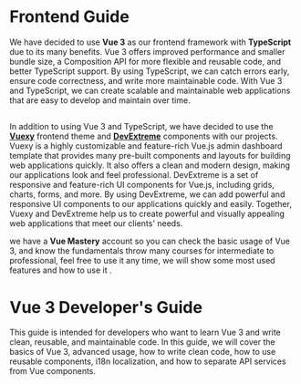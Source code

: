 
# Frontend Guide

We have decided to use **Vue 3** as our frontend framework with **TypeScript** due to its many benefits. Vue 3 offers improved performance and smaller bundle size, a Composition API for more flexible and reusable code, and better TypeScript support. By using TypeScript, we can catch errors early, ensure code correctness, and write more maintainable code. With Vue 3 and TypeScript, we can create scalable and maintainable web applications that are easy to develop and maintain over time.
##

In addition to using Vue 3 and TypeScript, we have decided to use the [**Vuexy**](https://demos.pixinvent.com/vuexy-vuejs-admin-template/demo-1/) frontend theme and [**DevExtreme**](https://js.devexpress.com/Overview/Vue/) components with our projects. Vuexy is a highly customizable and feature-rich Vue.js admin dashboard template that provides many pre-built components and layouts for building web applications quickly. It also offers a clean and modern design, making our applications look and feel professional. DevExtreme is a set of responsive and feature-rich UI components for Vue.js, including grids, charts, forms, and more. By using DevExtreme, we can add powerful and responsive UI components to our applications quickly and easily. Together, Vuexy and DevExtreme help us to create powerful and visually appealing web applications that meet our clients' needs.

we have a **Vue Mastery** account so you can check the basic usage of Vue 3, and know the fundamentals throw many courses for intermediate to professional, feel free to use it any time, we will show some most used features and how to use it .

# Vue 3 Developer's Guide
This guide is intended for developers who want to learn Vue 3 and write clean, reusable, and maintainable code. In this guide, we will cover the basics of Vue 3, advanced usage, how to write clean code, how to use reusable components, i18n localization, and how to separate API services from Vue components.

## <script setup>
**<script setup>** is a compile-time syntactic sugar for using Composition API inside Single-File Components (SFCs). It is the recommended syntax if you are using both SFCs and Composition API. It provides a number of advantages over the normal **<script>** syntax:

More succinct code with less boilerplate
Ability to declare props and emitted events using pure TypeScript
Better runtime performance (the template is compiled into a render function in the same scope, without an intermediate proxy)
Better IDE type-inference performance (less work for the language server to extract types from code)
## Composition API: Lifecycle Hooks :

### onMounted() 
Registers a callback to be called after the component has been mounted.
```
function onMounted(callback: () => void): void
```
- Example :
Accessing an element via template ref:
```
<script setup>
import { ref, onMounted } from 'vue'

const el = ref()

onMounted(() => {
  el.value // <div>
})
</script>

<template>
  <div ref="el"></div>
</template>
```
### onUpdated()
Registers a callback to be called after the component has updated its DOM tree due to a reactive state change.

A parent component's updated hook is called after that of its child components.

This hook is called after any DOM update of the component, which can be caused by different state changes. If you need to access the updated DOM after a specific state change, use nextTick() instead.

**This hook is not called during server-side rendering.**
```
WARNING

Do not mutate component state in the updated hook - this will likely lead to an infinite update loop!
```
- Example :
```
<script setup>
import { ref, onUpdated } from 'vue'

const count = ref(0)

onUpdated(() => {
  // text content should be the same as current `count.value`
  console.log(document.getElementById('count').textContent)
})
</script>

<template>
  <button id="count" @click="count++">{{ count }}</button>
</template>

```
other like ``onUnmounted()`` , ``onBeforeMount()``, ``onBeforeUpdate()``, ``onBeforeUnmount()``, ``onErrorCaptured()``, ``onActivated()`` ..etc in [Composition API: Lifecycle Hooks](https://vuejs.org/api/composition-api-lifecycle.html)
## Attribute Binding

The most basic form of data binding is text interpolation using the "Mustache" syntax (double curly braces):
``` html
<script setup>
// variable
const msg = 'Hello!'

// functions
function log() {
  console.log(msg)
}
</script>

<template>
  <button @click="log">{{ msg }}</button>
</template>
```
The mustache tag will be replaced with the value of the msg property from the corresponding component instance. It will also be updated whenever the msg property changes.

#### Mustaches cannot be used inside HTML attributes. Instead, use a v-bind directive:
```
<div :id="dynamicId"></div>
```

Attributes that start with : may look a bit different from normal HTML, but it is in fact a valid character for attribute names and all Vue-supported browsers can parse it correctly. In addition, they do not appear in the final rendered markup. The shorthand syntax is optional, but you will likely appreciate it when you learn more about its usage later.

#### Using JavaScript Expressions:
```
{{ number + 1 }}

{{ ok ? 'YES' : 'NO' }}

{{ message.split('').reverse().join('') }}

<div :id="`list-${id}`"></div>
```
## Directives:
Directives are special attributes with the v- prefix. Vue provides a number of built-in directives, including v-html and v-bind which we have introduced above.

Directive attribute values are expected to be single JavaScript expressions (with the exception of v-for, v-on and v-slot, which will be discussed in their respective sections later). A directive's job is to reactively apply updates to the DOM when the value of its expression changes. Take v-if as an example:
```
<p v-if="seen">Now you see me</p>
```
Here, the v-if directive would remove / insert the <p> element based on the truthiness of the value of the expression seen.


### Reactivity Fundamentals :
#### Declaring Reactive State
We can create a reactive object or array with the reactive() function:
```js 
import { reactive } from 'vue'

const state = reactive({ count: 0 })

```
Reactive objects are [JavaScript Proxies](https://developer.mozilla.org/en-US/docs/Web/JavaScript/Reference/Global_Objects/Proxy) and behave just like normal objects. The difference is that Vue is able to track the property access and mutations of a reactive object.

## ref() 
Takes an inner value and returns a reactive and mutable ref object, which has a single property .value that points to the inner value.

To use reactive state in a component's template, declare and return them from a component's setup() function:
```
<script setup>
import { ref } from 'vue'

const count = ref(0)
</script>

<template>
  <button @click="count++">{{ count }}</button>
</template>


```

### Using Components :
Values in the scope of <script setup> can also be used directly as custom component tag names:
```
<script setup>
import MyComponent from './MyComponent.vue'
</script>

<template>
  <MyComponent />
</template>
```

### Dynamic Components :

Since components are referenced as variables instead of registered under string keys, we should use dynamic **:is** binding when using dynamic components inside **<script setup>**:
```
<script setup>
import Foo from './Foo.vue'
import Bar from './Bar.vue'
</script>

<template>
  <component :is="Foo" />
  <component :is="someCondition ? Foo : Bar" />
</template>
```

### Namespaced Components :
You can use component tags with dots like <Foo.Bar> to refer to components nested under object properties. This is useful when you import multiple components from a single file:
```
<script setup>
import * as Form from './form-components'
</script>

<template>
  <Form.Input>
    <Form.Label>label</Form.Label>
  </Form.Input>
</template>
```
### defineProps() & defineEmits() :

To declare options like props and emits with full type inference support, we can use the defineProps and defineEmits APIs, which are automatically available inside <script setup>:
```ts
<script setup>
const props = defineProps<{
  foo: string
  bar?: number
}>()

const emit = defineEmits<{
  (e: 'change', id: number): void
  (e: 'update', value: string): void
}>()

</script>
```
- ``defineProps`` and defineEmits are compiler macros only usable inside ``<script setup>``. They do not need to be imported, and are compiled away when <script setup> is processed.

- ``defineProps`` accepts the same value as the props option, while defineEmits accepts the same value as the emits option.

- ``defineProps`` and defineEmits provide proper type inference based on the options passed.

- The options passed to ``defineProps`` and defineEmits will be hoisted out of setup into module scope. Therefore, the options cannot reference local variables declared in setup scope. Doing so will result in a compile error. However, it can reference imported bindings since they are in the module scope as well.

### Default props values when using type declaration:
One drawback of the type-only defineProps declaration is that it doesn't have a way to provide default values for the props. To resolve this problem, a withDefaults compiler macro is also provided:
```ts
export interface Props {
  msg?: string
  labels?: string[]
}

const props = withDefaults(defineProps<Props>(), {
  msg: 'hello',
  labels: () => ['one', 'two']
})
```
This will be compiled to equivalent runtime props ``default`` options. In addition, the ``withDefaults`` helper provides type checks for the default values, and ensures the returned ``props`` type has the optional flags removed for properties that do have default values declared.

### defineExpose() 

Components using ``<script setup>`` are closed **by default** - i.e. the public instance of the component, which is retrieved via template refs or $parent chains, will not expose any of the bindings declared inside <script setup>.

To explicitly expose properties in a <script setup> component, use the ``defineExpose`` compiler macro:
```vue
<script setup>
import { ref } from 'vue'

const a = 1
const b = ref(2)

defineExpose({
  a,
  b
})
</script>
```

### useSlots() & useAttrs() :

Usage of ``slots`` and ``attrs`` inside ``<script setup>`` should be relatively rare, since you can access them directly as ``$slots`` and ``$attrs`` in the template. In the rare case where you do need them, use the useSlots and useAttrs helpers respectively:

```
<script setup>
import { useSlots, useAttrs } from 'vue'

const slots = useSlots()
const attrs = useAttrs()
</script>
```
``useSlots`` and ``useAttrs`` are actual runtime functions that return the equivalent of ``setupContext.slots`` and ``setupContext.attrs``. They can be used in normal composition API functions as well.

### Top-level await :

Top-level await can be used inside <script setup>. The resulting code will be compiled as async setup():
```
<script setup>
onmounted(){
    const post = await fetch(`/api/post/1`).then((r) => r.json())
}
</script>
```
## Scoped CSS :

When a <style> tag has the scoped attribute, its CSS will apply to elements of the current component only. This is similar to the style encapsulation found in Shadow DOM. It comes with some caveats, but doesn't require any polyfills. It is achieved by using PostCSS to transform the following:
```
<style scoped>
.example {
  color: red;
}
</style>

<template>
  <div class="example">hi</div>
</template>
```
# Utility Types :

###  PropType<T> 
Used to annotate a prop with more advanced types when using runtime props declarations.
```
import type { PropType } from 'vue'

interface Book {
  title: string
  author: string
  year: number
}

export default {
  props: {
    book: {
      // provide more specific type to `Object`
      type: Object as PropType<Book>,
      required: true
    }
  }
}
```
## Watchers

### Basic Example :
Computed properties allow us to declaratively compute derived values. However, there are cases where we need to perform "side effects" in reaction to state changes - for example, mutating the DOM, or changing another piece of state based on the result of an async operation.

With Composition API, we can use the ``watch`` function to trigger a callback whenever a piece of reactive state changes:
```
<script setup>
import { ref, watch } from 'vue'

const question = ref('')
const answer = ref('Questions usually contain a question mark. ;-)')

// watch works directly on a ref
watch(question, async (newQuestion, oldQuestion) => {
  if (newQuestion.indexOf('?') > -1) {
    answer.value = 'Thinking...'
    try {
      const res = await fetch('https://yesno.wtf/api')
      answer.value = (await res.json()).answer
    } catch (error) {
      answer.value = 'Error! Could not reach the API. ' + error
    }
  }
})
</script>

<template>
  <p>
    Ask a yes/no question:
    <input v-model="question" />
  </p>
  <p>{{ answer }}</p>
</template>
```
## Template Refs

While Vue's declarative rendering model abstracts away most of the direct DOM operations for you, there may still be cases where we need direct access to the underlying DOM elements. To achieve this, we can use the special ref attribute:

```
<script setup>
import { ref, onMounted } from 'vue'

// declare a ref to hold the element reference
// the name must match template ref value
const input = ref(null)

onMounted(() => {
  input.value.focus()
})
</script>

<template>
  <input ref="input" />
</template>

```
ref is a special attribute, similar to the key attribute discussed in the v-for chapter. It allows us to obtain a direct reference to a specific DOM element or child component instance after it's mounted. This may be useful when you want to, for example, programmatically focus an input on component mount, or initialize a 3rd party library on an element.

## Components Basics

Components allow us to split the UI into independent and reusable pieces, and think about each piece in isolation. It's common for an app to be organized into a tree of nested components:
![Componentes](https://vuejs.org/assets/components.7fbb3771.png)

### Defining a Component
When using a build step, we typically define each Vue component in a dedicated file using the ``.vue`` extension - known as a [Single-File Component](https://vuejs.org/guide/scaling-up/sfc.html) (SFC for short):
```
<script setup>
import { ref } from 'vue'

const count = ref(0)
</script>

<template>
  <button @click="count++">You clicked me {{ count }} times.</button>
</template>
```
### Using a Component

To use a child component, we need to import it in the parent component. Assuming we placed our counter component inside a file called ButtonCounter.vue, the component will be exposed as the file's default export:
```
<script setup>
import ButtonCounter from './ButtonCounter.vue'
</script>

<template>
  <h1>Here is a child component!</h1>
  <ButtonCounter />
</template>
```

rest of document is [here](https://vuejs.org/guide/essentials/component-basics.html)

# Vue.JS Best Practices :

## 1-  Always Use Key ``V-for`` With ``: Key`` Inside:
- While we use the “``key``” attribute in the “``v-for``” directive section, it will always help the Vue app to be constant and the data can be manipulated whenever we want. It can also be used to identify the elements in a list that can be easily updated. An example of this “Keys” is the most used for HTML lists, animations, and Vue transitions.As an example, we can say without the use of the “``:key``”, DOM will not update the UI properly. It will get confused about which record to update when duplicate records exist in the list. So, if we want to update the last item from the list, the code will always update the first item if we don’t use the “``:key``”.

## 2-  Use Pascal Case for Components :

```
# Avoid
itemcomponent.vue || itemComponent.vue || Itemcomponenrt.vue
 
# Good Practice
ItemComponent.vue
```

## 3- Used Suitable Data Type Assign for Variable:
- Continuously use proper data types instead of “any” to minimize the casting time and other casting errors.
- Avoid any casting inside the loops.
- In a case of two data types assigned to the same property, implement type casting using both the types and using conditions.
Example :
```
// Wrong
const age: any = 0; [hard to identify response type at the places this variable used and also hard to track errors on assignments]
 
// Right
const age: number = 0; [easy to track and identify response type]
```
## 4- Data Property Initialization :

- It is recommended to initialize all the data properties that need to be reactive in advance in the data option.
- Vue.js constantly observes the change in data by recursively running through data parts.
- Use the Watch prop to get the latest values depending on another instead of creating multiple getters and setters. (Avoid the use of a watch inside the array of objects).
- Avoid memory leaks – remove custom events, instances, intervals when base components are destroyed.

## 5- Do Not Mix v-if and v-for :
- In Vue, You don’t use v-if on the same element as v-for. While Vue.js compiles the template, it checks all time v-if conditions. It is time-consuming. Instead, we can apply the V-if condition to the parent tag or template to achieve the same.
Let see one example,
```
<ul>
    <li v-if="itemList && itemList.length > 0">	  
	v-for="(item, index) in itemList" 
	:key="item.id"
	@click="deleteItem(index)">
	{ item }}
    </li>
</ul>
```
In the above code, we will be able to check if the condition resides in v-if all time while rendering the list or not.
```
<ul v-if="itemList && itemList.length > 0">
     <li v-if="itemList && itemList.length > 0" v-for="(item, index) in itemList" :key="item.id" @click="deleteItem(index)">
	    {{ item }}
    </li>
 </ul>
 ```
 **Here, v-if applied to ul tag, so the v-if condition will be checked only once before rendering v-for items**

 ## 6- Clean Code and Refactoring :

- Use a shared/separate file for the static functions/properties for re-usability. It will be helpful to keep a shared/static code at the same file in the entire solution.
- Use eslint or tslint analysis tools to maintain code quality.
- In Vue, you can reduce the line of code by narrowing down the UI into smaller components.
- Use keywords (Const/Let) provided by typescript smartly instead of the var keyword of javascript.

## 7- Define and Validate the Props :
Undoubtedly, the most crucial best practices to follow are for Vuejs. If you ask me what its significance is then the answer is there are many reasons for this. It essentially protects the future you from the current you. It’s easy to lose track of the exact format, type, and other conventions you used for a prop when working on a huge project.

If you’re part of a larger development team, then you must communicate well, so as to make sure they understand how to use your components. So, please just provide prop validations. You need to avoid challenges and meticulously track all your components to ascertain a prop’s formatting. Check out this example from the Vue documentation.

```
props: {
  status: {
    type: String,
    required: true,
    validator: function (value) {
      return [
        'syncing',
        'synced',
        'version-conflict',
        'error'
      ].indexOf(value) !== -1
    }
  }
}
```
## 8 -Components Declared and Used ONCE Should Have The Prefix “The”
These are components that are unique to your programme, such as a header, sidebar, or footer. For every component, there should only be one active instance.

```
TheHeader.vue
TheFooter.vue
TheSidebar.vue
ThePopup.vue
```

## 9 -Don’t Call a Method on Created AND Watch:
For no reason, if you call a method that is created and then monitored is a common mistake Vue developers make . The idea is that the watch hook should be called as soon as a component is initialised.

**BAD!**
```
created: () {
  this.handlePropertyChange()
},
methods: {
  handlePropertyChange() {
    // stuff happens
  }
},
watch () {
  property() {
    this.handlePropertyChange()
  }
}
```
Vue, on the other hand, offers a predefined in-built solution for this. It’s a feature of Vue viewers that we often overlook.

All we need to do now is reorganize our watcher and declare two properties:

handler (newVal, oldVal) – here is the actual observer method:
true – when our instance is created, our handler is called.
**GOOD!**
```
methods: {0
  handlePropertyChange() {
    // stuff happens
  }
},
watch () {
  property {
    immediate: true
    handler() {
      this.handlePropertyChange()
    }
  }
}
```

## 10- Multiple V-Condition :
Using numerous v-if conditions to render multiple elements from a Vue component’s render method is not recommended. Wrap the elements with <div > and the extra ones with <template >.
```
< template v-if=“true” >
 < p >Paragraph 1 < / p >
 < p >Paragraph 2 < / p >
 < p >Paragraph 3 < / p >
< / template >
```
## 11- Use of Third-party Packages :
The more you use third-party packages  in your project, there can be security issues rising as vulnerabilities in open-source libraries. This will instigate hackers to do more fraud. While selecting Vue.js components from the package to integrate with the application, the expert Vue.js developer needs to check if the library is open source or not as lack of transparency poses a security risk, security best practices is where the library is well-documented, recommended, meets specific requirements, and is actively supported by the author.

. 

. 

``//TODO``
## Authors

- [@AbdMakktof](https://github.com/alraies)


## Contributing

Contributions are always welcome!

See `contributing.md` for ways to get started. ``//TODO``

Please adhere to this project's `code of conduct`.


## Appendix

Any additional information goes here


## Badges



[![MIT License](https://img.shields.io/badge/@-Muraba-green)](https://choosealicense.com/licenses/mit/)

